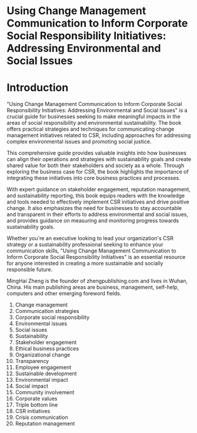 # Using Change Management Communication to Inform Corporate Social Responsibility Initiatives: Addressing Environmental and Social Issues

# Introduction

"Using Change Management Communication to Inform Corporate Social Responsibility Initiatives: Addressing Environmental and Social Issues" is a crucial guide for businesses seeking to make meaningful impacts in the areas of social responsibility and environmental sustainability. The book offers practical strategies and techniques for communicating change management initiatives related to CSR, including approaches for addressing complex environmental issues and promoting social justice.

This comprehensive guide provides valuable insights into how businesses can align their operations and strategies with sustainability goals and create shared value for both their stakeholders and society as a whole. Through exploring the business case for CSR, the book highlights the importance of integrating these initiatives into core business practices and processes.

With expert guidance on stakeholder engagement, reputation management, and sustainability reporting, this book equips readers with the knowledge and tools needed to effectively implement CSR initiatives and drive positive change. It also emphasizes the need for businesses to stay accountable and transparent in their efforts to address environmental and social issues, and provides guidance on measuring and monitoring progress towards sustainability goals.

Whether you're an executive looking to lead your organization's CSR strategy or a sustainability professional seeking to enhance your communication skills, "Using Change Management Communication to Inform Corporate Social Responsibility Initiatives" is an essential resource for anyone interested in creating a more sustainable and socially responsible future.

MingHai Zheng is the founder of zhengpublishing.com and lives in Wuhan, China. His main publishing areas are business, management, self-help, computers and other emerging foreword fields.


1. Change management
2. Communication strategies
3. Corporate social responsibility
4. Environmental issues
5. Social issues
6. Sustainability
7. Stakeholder engagement
8. Ethical business practices
9. Organizational change
10. Transparency
11. Employee engagement
12. Sustainable development
13. Environmental impact
14. Social impact
15. Community involvement
16. Corporate values
17. Triple bottom line
18. CSR initiatives
19. Crisis communication
20. Reputation management
